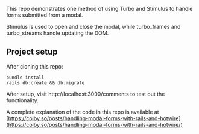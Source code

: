 This repo demonstrates one method of using Turbo and Stimulus to handle forms submitted from a modal. 

Stimulus is used to open and close the modal, while turbo_frames and turbo_streams handle updating the DOM.

## Project setup

After cloning this repo:

```
bundle install
rails db:create && db:migrate
```

After setup, visit http://localhost:3000/comments to test out the functionality.

A complete explanation of the code in this repo is available at [https://colby.so/posts/handling-modal-forms-with-rails-and-hotwire](https://colby.so/posts/handling-modal-forms-with-rails-and-hotwire/)
